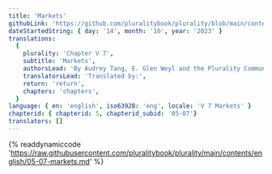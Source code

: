 ```yaml
---
title: 'Markets'
githubLink: 'https://github.com/pluralitybook/plurality/blob/main/contents/english/05-07-markets.md'
dateStartedString: { day: '14', month: '10', year: '2023' }
translations:
  {
    plurality: 'Chapter V 7',
    subtitle: 'Markets',
    authorsLead: 'By Audrey Tang, E. Glen Weyl and the Plurality Community',
    translatorsLead: 'Translated by:',
    return: 'return',
    chapters: 'chapters',
  }
language: { en: 'english', iso6392B: 'eng', locale: 'V 7 Markets' }
chapterid: { chapterid: 5, chapterid_subid: '05-07'}
translators: []
---
```

{% readdynamiccode 'https://raw.githubusercontent.com/pluralitybook/plurality/main/contents/english/05-07-markets.md' %}
